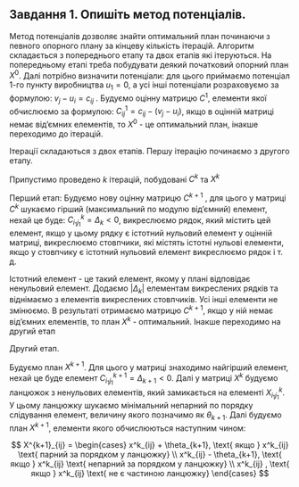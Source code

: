 ## Завдання 1. Опишіть метод потенціалів. ##

Метод потенціалів дозволяє знайти оптимальний план починаючи з певного опорного плану за кінцеву кількість ітерацій.
Алгоритм складається з попереднього етапу та двох етапів які ітеруються.
На попередньому етапі треба побудувати деякий початковий опорний план $X^0$. Далі потрібно визначити потенціали: для цього приймаємо потенціал 1-го пункту виробництва $u_1 = 0$, а усі інші потенціали розраховуємо за формулою: $v_j - u_i = c_{ij}$ . Будуємо оцінну матрицю $C^1$, елементи якої обчислюємо за формулою: $C^1_{ij}= c_{ij}- (v_j - u_i )$, якщо в оцінній матриці немає від’ємних елементів, то $X^0$ - це оптимальний план, інакше переходимо до ітерацій.

Ітерації складаються з двох етапів. Першу ітерацію починаємо з другого етапу.

Припустимо проведено $k$ ітерацій, побудовані $C^k$ та $X^k$

Перший етап: Будуємо нову оцінну матрицю $C^{k+1}$ , для цього у матриці $C^k$ шукаємо гірший (максимальний по модулю від’ємний) елемент, нехай це буде: $C^k _{i_1j_1}= \Delta_k < 0$, викреслюємо рядок, який містить цей елемент, якщо у цьому рядку є істотний нульовий елемент у оцінній матриці, викреслюємо стовпчики, які містять істотні нульові елементи, якщо у стовпчику є істотний нульовий елемент викреслюємо рядок і т. д. 

Істотний елемент - це такий елемент, якому у плані відповідає ненульовий елемент. Додаємо $|\Delta_k|$ елементам викреслених рядків та віднімаємо з елементів викреслених стовпчиків. Усі інші елементи не змінюємо. В результаті отримаємо матрицю $C^{k+1}$, якщо у ній немає від’ємних елементів, то план $X^k$ - оптимальний. Інакше переходимо на другий етап
 
Другий етап.

Будуємо план $X^{k+1}$. Для цього у матриці  знаходимо найгірший елемент, нехай це буде елемент $C^{k+1} _{i_1j_1}= \Delta_{k+1} < 0$. Далі у матриці $X^k$ будуємо ланцюжок з ненульових елементів, який замикається на елементі $X^{k} _{i_1j_1}$. У цьому ланцюжку шукаємо мінімальний непарний по порядку слідування елемент, величину якого позначимо як $\theta_{k+1}$.
Далі будуємо план $X^{k+1}$, елементи якого обчислюються наступним чином:

$$ X^{k+1}_{ij} = \begin{cases}
   x^k_{ij} + \theta_{k+1}, \text{ якщо } x^k_{ij}  \text{ парний за порядком у ланцюжку}  \\
   x^k_{ij} - \theta_{k+1}, \text{ якщо } x^k_{ij}  \text{ непарний за порядком у ланцюжку}  \\
   x^k_{ij} , \text{ якщо } x^k_{ij}  \text{ не є частиною ланцюжку}  
\end{cases}
$$